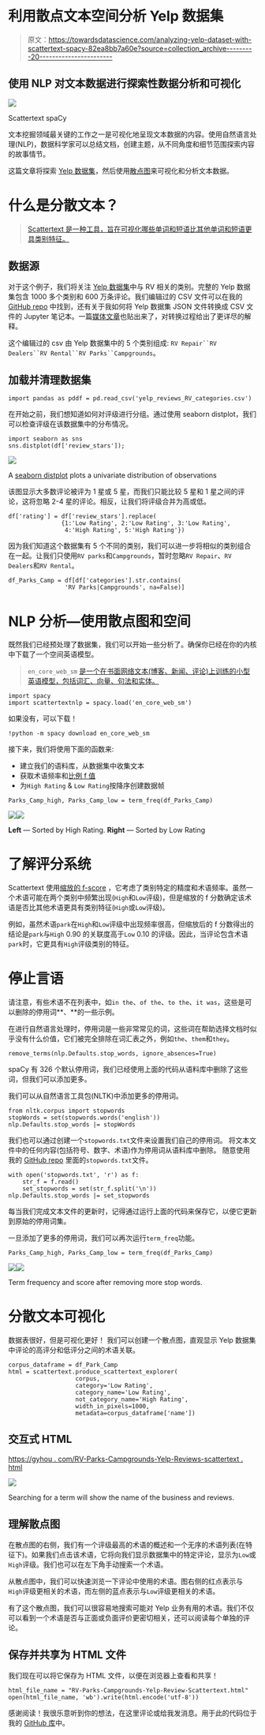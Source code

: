 # 利用散点文本空间分析 Yelp 数据集

> 原文：<https://towardsdatascience.com/analyzing-yelp-dataset-with-scattertext-spacy-82ea8bb7a60e?source=collection_archive---------20----------------------->

## 使用 NLP 对文本数据进行探索性数据分析和可视化

![](img/ccf2ea6cd7ff21d210c9a3576689d18a.png)

Scattertext spaCy

文本挖掘领域最关键的工作之一是可视化地呈现文本数据的内容。使用自然语言处理(NLP)，数据科学家可以总结文档，创建主题，从不同角度和细节范围探索内容的故事情节。

这篇文章将探索 [Yelp 数据集](https://www.yelp.com/dataset/challenge)，然后使用[散点图](https://spacy.io/universe/project/scattertext)来可视化和分析文本数据。

# 什么是分散文本？

> [Scattertext 是一种工具，旨在可视化哪些单词和短语比其他单词和短语更具类别特征。](https://github.com/JasonKessler/scattertext)

## 数据源

对于这个例子，我们将关注 [Yelp 数据集](https://www.yelp.com/dataset/challenge)中与 RV 相关的类别。完整的 Yelp 数据集包含 1000 多个类别和 600 万条评论。我们编辑过的 CSV 文件可以在我的 [GitHub repo](https://github.com/gyhou/yelp_dataset) 中找到，还有关于我如何将 Yelp 数据集 JSON 文件转换成 CSV 文件的 Jupyter 笔记本。一篇[媒体文章](https://link.medium.com/0k0DEb3Qy1)也贴出来了，对转换过程给出了更详尽的解释。

这个编辑过的 csv 由 Yelp 数据集中的 5 个类别组成:
`RV Repair``RV Dealers``RV Rental``RV Parks``Campgrounds`。

## 加载并清理数据集

```
import pandas as pddf = pd.read_csv('yelp_reviews_RV_categories.csv')
```

在开始之前，我们想知道如何对评级进行分组。通过使用 seaborn distplot，我们可以检查评级在该数据集中的分布情况。

```
import seaborn as sns
sns.distplot(df['review_stars']);
```

![](img/c5cfdc7f12d2067c1dc06c146850ae5b.png)

A [seaborn distplot](https://seaborn.pydata.org/generated/seaborn.distplot.html) plots a univariate distribution of observations

该图显示大多数评论被评为 1 星或 5 星，而我们只能比较 5 星和 1 星之间的评论，这将忽略 2-4 星的评论。相反，让我们将评级合并为高或低。

```
df['rating'] = df['review_stars'].replace(
               {1:'Low Rating', 2:'Low Rating', 3:'Low Rating',
                4:'High Rating', 5:'High Rating'})
```

因为我们知道这个数据集有 5 个不同的类别，我们可以进一步将相似的类别组合在一起。让我们只使用`RV parks`和`Campgrounds`，暂时忽略`RV Repair`、`RV Dealers`和`RV Rental`。

```
df_Parks_Camp = df[df['categories'].str.contains(
                'RV Parks|Campgrounds', na=False)]
```

# NLP 分析—使用散点图和空间

既然我们已经预处理了数据集，我们可以开始一些分析了。确保你已经在你的内核中下载了一个空间英语模型。

> `en_core_web_sm` [是一个在书面网络文本(博客、新闻、评论)上训练的小型英语模型，包括词汇、向量、句法和实体。](https://spacy.io/models#conventions)

```
import spacy
import scattertextnlp = spacy.load('en_core_web_sm')
```

如果没有，可以下载！

```
!python -m spacy download en_core_web_sm
```

接下来，我们将使用下面的函数来:

*   建立我们的语料库，从数据集中收集文本
*   获取术语频率和[比例 f 值](https://github.com/JasonKessler/scattertext#understanding-scaled-f-score)
*   为`High Rating` & `Low Rating`按降序创建数据帧

```
Parks_Camp_high, Parks_Camp_low = term_freq(df_Parks_Camp)
```

![](img/c77fbc51519b8ac1e352d792455543bb.png)![](img/9a5a31aab500ea68939c08a24a16f6d6.png)

**Left** — Sorted by High Rating. **Right** — Sorted by Low Rating

# 了解评分系统

Scattertext 使用[缩放的 f-score](https://github.com/JasonKessler/scattertext#understanding-scaled-f-score) ，它考虑了类别特定的精度和术语频率。虽然一个术语可能在两个类别中频繁出现(`High`和`Low`评级)，但是缩放的 f 分数确定该术语是否比其他术语更具有类别特征(`High`或`Low`评级)。

例如，虽然术语`park`在`High`和`Low`评级中出现频率很高，但缩放后的 f 分数得出的结论是`park`与`High` 0.90 的关联度高于`Low` 0.10 的评级。因此，当评论包含术语`park`时，它更具有`High`评级类别的特征。

# 停止言语

请注意，有些术语不在列表中，如`in the`、`of the`、`to the`、`it was`，这些是可以删除的停用词**、**的一些示例。

在进行自然语言处理时，停用词是一些非常常见的词，这些词在帮助选择文档时似乎没有什么价值，它们被完全排除在词汇表之外，例如`the`、`them`和`they`。

```
remove_terms(nlp.Defaults.stop_words, ignore_absences=True)
```

spaCy 有 326 个默认停用词，我们已经使用上面的代码从语料库中删除了这些词，但我们可以添加更多。

我们可以从自然语言工具包(NLTK)中添加更多的停用词。

```
from nltk.corpus import stopwords
stopWords = set(stopwords.words('english'))
nlp.Defaults.stop_words |= stopWords
```

我们也可以通过创建一个`stopwords.txt`文件来设置我们自己的停用词。
将文本文件中的任何内容(包括符号、数字、术语)作为停用词从语料库中删除。
随意使用我的 [GitHub repo](https://github.com/gyhou/yelp_dataset) 里面的`stopwords.txt`文件。

```
with open('stopwords.txt', 'r') as f:
    str_f = f.read()
    set_stopwords = set(str_f.split('\n'))
nlp.Defaults.stop_words |= set_stopwords
```

每当我们完成文本文件的更新时，记得通过运行上面的代码来保存它，以便它更新到原始的停用词集。

一旦添加了更多的停用词，我们可以再次运行`term_freq`功能。

```
Parks_Camp_high, Parks_Camp_low = term_freq(df_Parks_Camp)
```

![](img/9850e83073b92c2dff6b112d72d1542f.png)![](img/33b12d282e4992a1e529d86922b88eb6.png)

Term frequency and score after removing more stop words.

# 分散文本可视化

数据表很好，但是可视化更好！
我们可以创建一个散点图，直观显示 Yelp 数据集中评论的高评分和低评分之间的术语关联。

```
corpus_dataframe = df_Park_Camp
html = scattertext.produce_scattertext_explorer(
                   corpus,
                   category='Low Rating',
                   category_name='Low Rating',
                   not_category_name='High Rating',
                   width_in_pixels=1000,
                   metadata=corpus_dataframe['name'])
```

## 交互式 HTML

[https://gyhou . com/RV-Parks-Campgrounds-Yelp-Reviews-scattertext . html](https://gyhou.com/RV-Parks-Campgrounds-Yelp-Reviews-Scattertext.html)

![](img/529e3643fe349d220fc5ef2449c3c094.png)

Searching for a term will show the name of the business and reviews.

## 理解散点图

在散点图的右侧，我们有一个评级最高的术语的概述和一个无序的术语列表(在特征下)。如果我们点击该术语，它将向我们显示数据集中的特定评论，显示为`Low`或`High`评级。我们也可以在左下角手动搜索一个术语。

从散点图中，我们可以快速浏览一下评论中使用的术语。图右侧的红点表示与`High`评级更相关的术语，而左侧的蓝点表示与`Low`评级更相关的术语。

有了这个散点图，我们可以很容易地搜索可能对 Yelp 业务有用的术语。我们不仅可以看到一个术语是否与正面或负面评价更密切相关，还可以阅读每个单独的评论。

## 保存并共享为 HTML 文件

我们现在可以将它保存为 HTML 文件，以便在浏览器上查看和共享！

```
html_file_name = "RV-Parks-Campgrounds-Yelp-Review-Scattertext.html"
open(html_file_name, 'wb').write(html.encode('utf-8'))
```

感谢阅读！我很乐意听到你的想法，在这里评论或给我发消息。用于此的代码位于我的 [GitHub 库](https://github.com/gyhou/yelp_dataset)中。